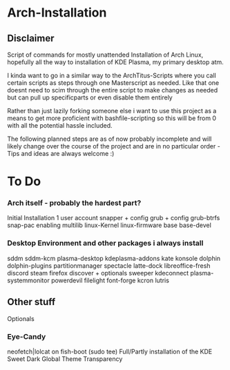 # Arch-Installation
## Disclaimer
Script of commands for mostly unattended Installation of Arch Linux, hopefully all the way to installation of KDE Plasma, my primary desktop atm.

I kinda want to go in a similar way to the ArchTitus-Scripts where you call certain scripts as steps through one Masterscript as needed. Like that one doesnt need to scim through the entire script to make changes as needed but can pull up specificparts or even disable them entirely



Rather than just lazily forking someone else i want to use this project as a means to get more proficient with bashfile-scripting so this will be from 0 with all the potential hassle included.

The following planned steps are as of now probably incomplete and will likely change over the course of the project and are in no particular order - Tips and ideas are always welcome :) 

# To Do

### Arch itself - probably the hardest part?

  Initial Installation
  1 user account
  snapper + config
  grub + config
  grub-btrfs
  snap-pac
  enabling multilib
  linux-Kernel
  linux-firmware
  base
  base-devel

### Desktop Environment and other packages i always install
  sddm
  sddm-kcm
  plasma-desktop
  kdeplasma-addons
  kate
  konsole
  dolphin
  dolphin-plugins
  partitionmanager
  spectacle
  latte-dock
  libreoffice-fresh
  discord
  steam
  firefox
  discover + optionals
  sweeper
  kdeconnect
  plasma-systemmonitor
  powerdevil
  filelight
  font-forge
  kcron
  lutris
  
## Other stuff
Optionals

### Eye-Candy
  neofetch|lolcat on fish-boot (sudo tee)
  Full/Partly installation of the KDE Sweet Dark Global Theme
  Transparency


